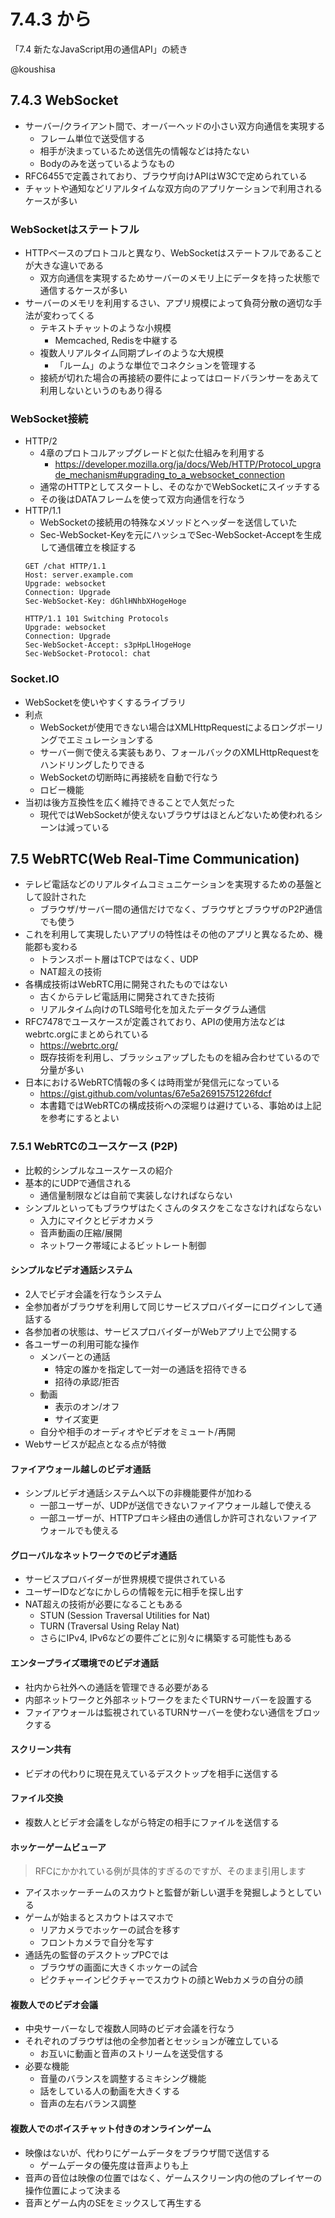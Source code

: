 # 7.4.3 から

「7.4  新たなJavaScript用の通信API」の続き

@koushisa

## 7.4.3 WebSocket

- サーバー/クライアント間で、オーバーヘッドの小さい双方向通信を実現する
  - フレーム単位で送受信する
  - 相手が決まっているため送信先の情報などは持たない
  - Bodyのみを送っているようなもの
- RFC6455で定義されており、ブラウザ向けAPIはW3Cで定められている
- チャットや通知などリアルタイムな双方向のアプリケーションで利用されるケースが多い

### WebSocketはステートフル

- HTTPベースのプロトコルと異なり、WebSocketはステートフルであることが大きな違いである
  - 双方向通信を実現するためサーバーのメモリ上にデータを持った状態で通信するケースが多い
- サーバーのメモリを利用するさい、アプリ規模によって負荷分散の適切な手法が変わってくる
  - テキストチャットのような小規模
    - Memcached, Redisを中継する
  - 複数人リアルタイム同期プレイのような大規模
    - 「ルーム」のような単位でコネクションを管理する
  - 接続が切れた場合の再接続の要件によってはロードバランサーをあえて利用しないというのもあり得る

### WebSocket接続

- HTTP/2
  - 4章のプロトコルアップグレードと似た仕組みを利用する
    - https://developer.mozilla.org/ja/docs/Web/HTTP/Protocol_upgrade_mechanism#upgrading_to_a_websocket_connection
  - 通常のHTTPとしてスタートし、そのなかでWebSocketにスイッチする
  - その後はDATAフレームを使って双方向通信を行なう
- HTTP/1.1
  - WebSocketの接続用の特殊なメソッドとヘッダーを送信していた
  - Sec-WebSocket-Keyを元にハッシュでSec-WebSocket-Acceptを生成して通信確立を検証する
  ```
  GET /chat HTTP/1.1
  Host: server.example.com
  Upgrade: websocket
  Connection: Upgrade
  Sec-WebSocket-Key: dGhlHNhbXHogeHoge

  HTTP/1.1 101 Switching Protocols
  Upgrade: websocket
  Connection: Upgrade
  Sec-WebSocket-Accept: s3pHpLlHogeHoge
  Sec-WebSocket-Protocol: chat
  ```

### Socket.IO

- WebSocketを使いやすくするライブラリ
- 利点
  - WebSocketが使用できない場合はXMLHttpRequestによるロングポーリングでエミュレーションする
  - サーバー側で使える実装もあり、フォールバックのXMLHttpRequestをハンドリングしたりできる
  - WebSocketの切断時に再接続を自動で行なう
  - ロビー機能
- 当初は後方互換性を広く維持できることで人気だった
  - 現代ではWebSocketが使えないブラウザはほとんどないため使われるシーンは減っている

## 7.5 WebRTC(Web Real-Time Communication)

- テレビ電話などのリアルタイムコミュニケーションを実現するための基盤として設計された
  - ブラウザ/サーバー間の通信だけでなく、ブラウザとブラウザのP2P通信でも使う
- これを利用して実現したいアプリの特性はその他のアプリと異なるため、機能郡も変わる
  - トランスポート層はTCPではなく、UDP
  - NAT超えの技術
- 各構成技術はWebRTC用に開発されたものではない
  - 古くからテレビ電話用に開発されてきた技術
  - リアルタイム向けのTLS暗号化を加えたデータグラム通信
- RFC7478でユースケースが定義されており、APIの使用方法などはwebrtc.orgにまとめられている
  - https://webrtc.org/
  - 既存技術を利用し、ブラッシュアップしたものを組み合わせているので分量が多い
- 日本におけるWebRTC情報の多くは時雨堂が発信元になっている
  - https://gist.github.com/voluntas/67e5a26915751226fdcf
  - 本書籍ではWebRTCの構成技術への深堀りは避けている、事始めは上記を参考にするとよい

### 7.5.1 WebRTCのユースケース (P2P)

- 比較的シンプルなユースケースの紹介
- 基本的にUDPで通信される
  - 通信量制限などは自前で実装しなければならない
- シンプルといってもブラウザはたくさんのタスクをこなさなければならない
  - 入力にマイクとビデオカメラ
  - 音声動画の圧縮/展開
  - ネットワーク帯域によるビットレート制御

#### シンプルなビデオ通話システム

- 2人でビデオ会議を行なうシステム
- 全参加者がブラウザを利用して同じサービスプロバイダーにログインして通話する
- 各参加者の状態は、サービスプロバイダーがWebアプリ上で公開する
- 各ユーザーの利用可能な操作
  - メンバーとの通話
    - 特定の誰かを指定して一対一の通話を招待できる
    - 招待の承認/拒否
  - 動画
    - 表示のオン/オフ
    - サイズ変更
  - 自分や相手のオーディオやビデオをミュート/再開
- Webサービスが起点となる点が特徴

#### ファイアウォール越しのビデオ通話

- シンプルビデオ通話システムへ以下の非機能要件が加わる
  - 一部ユーザーが、UDPが送信できないファイアウォール越しで使える
  - 一部ユーザーが、HTTPプロキシ経由の通信しか許可されないファイアウォールでも使える

#### グローバルなネットワークでのビデオ通話

- サービスプロバイダーが世界規模で提供されている
- ユーザーIDなどなにかしらの情報を元に相手を探し出す
- NAT超えの技術が必要になることもある
  - STUN (Session Traversal Utilities for Nat)
  - TURN (Traversal Using Relay Nat)
  - さらにIPv4, IPv6などの要件ごとに別々に構築する可能性もある

#### エンタープライズ環境でのビデオ通話

- 社内から社外への通話を管理できる必要がある
- 内部ネットワークと外部ネットワークをまたぐTURNサーバーを設置する
- ファイアウォールは監視されているTURNサーバーを使わない通信をブロックする

#### スクリーン共有

- ビデオの代わりに現在見えているデスクトップを相手に送信する

#### ファイル交換

- 複数人とビデオ会議をしながら特定の相手にファイルを送信する

#### ホッケーゲームビューア

> RFCにかかれている例が具体的すぎるのですが、そのまま引用します

- アイスホッケーチームのスカウトと監督が新しい選手を発掘しようとしている
- ゲームが始まるとスカウトはスマホで
  - リアカメラでホッケーの試合を移す
  - フロントカメラで自分を写す
- 通話先の監督のデスクトップPCでは
  - ブラウザの画面に大きくホッケーの試合
  - ピクチャーインピクチャーでスカウトの顔とWebカメラの自分の顔

#### 複数人でのビデオ会議

- 中央サーバーなしで複数人同時のビデオ会議を行なう
- それぞれのブラウザは他の全参加者とセッションが確立している
  - お互いに動画と音声のストリームを送受信する
- 必要な機能
  - 音量のバランスを調整するミキシング機能
  - 話をしている人の動画を大きくする
  - 音声の左右バランス調整

#### 複数人でのボイスチャット付きのオンラインゲーム

- 映像はないが、代わりにゲームデータをブラウザ間で送信する
  - ゲームデータの優先度は音声よりも上
- 音声の音位は映像の位置ではなく、ゲームスクリーン内の他のプレイヤーの操作位置によって決まる
- 音声とゲーム内のSEをミックスして再生する
